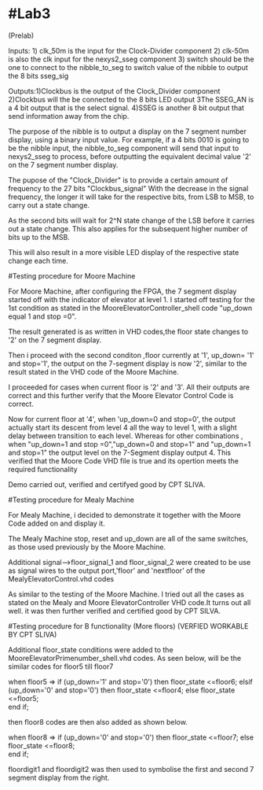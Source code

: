 #Lab3
====
(Prelab)

Inputs: 1) clk_50m is the input for the Clock-Divider component
        2) clk-50m is also the clk input for the nexys2_sseg component
        3) switch should be the one to connect to the nibble_to_seg to switch value  of the nibble to output the 8 bits sseg_sig

Outputs:1)Clockbus is the output of the Clock_Divider component 
        2)Clockbus will the be connected to the 8 bits LED output
        3The SSEG_AN is a 4 bit output that is the select signal.
        4)SSEG is another 8 bit output that send information away from the chip.

The purpose of the nibble is to output a display on the 7 segment  number display, using a binary input value. For example, if a 4 bits 0010 is going to be the nibble input, the nibble_to_seg component will send that input to nexys2_sseg to process, before outputting the equivalent decimal value '2' on the 7 segment number display.

The pupose of the "Clock_Divider" is to provide a certain amount of frequency to the 27 bits "Clockbus_signal" With the decrease in the signal frequency, the longer it will take for the respective bits, from LSB to MSB, to carry out a state change.

As the second bits will wait for 2^N state change of the LSB before it carries out a state change. This also applies for the subsequent  higher number of bits up to the MSB.  

This will  also result in a more visible LED display of the respective state change each time.

#Testing procedure for Moore Machine

For Moore Machine, after configuring the FPGA, the 7 segment display started off with the indicator of elevator at level 1. 
I started off testing for the 1st condition as stated in the MooreElevatorController_shell code 
"up_down equal  1  and stop =0".

The result generated is as written in VHD codes,the floor state changes to '2' on the 7 segment display. 

Then i proceed with the second conditon ,floor currently at '1', up_down= '1' and stop='1', the output on the 7-segment display is now '2', similar to the result stated in the VHD code of the Moore Machine.

I proceeded for cases when current floor is '2' and '3'. All their outputs are correct and this further verify that the Moore Elevator Control Code is correct.

Now for current floor at '4', when 'up_down=0 and stop=0', the output actually start its descent from level 4 all the way to level 1, with a slight delay between transition to each level. Whereas for other combinations , when 
"up_down=1 and stop =0","up_down=0 and stop=1" and "up_down=1 and stop=1" the output level on the 7-Segment display output 4. This verified that the Moore Code VHD file is true and its opertion meets the required functionality

Demo carried out, verified and certifyed good by CPT SLIVA.

#Testing procedure for Mealy Machine 

For Mealy Machine, i decided to demonstrate it together with the Moore Code added on and display it.

The Mealy Machine stop, reset and up_down are all of the same switches, as those used previously by the Moore Machine.

Additional signal-->floor_signal_1 and floor_signal_2 were created to be use as signal wires to the output port,'floor' and 'nextfloor' of the MealyElevatorControl.vhd codes

As similar to the testing of the Moore Machine. I tried out all the cases as stated on the Mealy and Moore ElevatorController VHD code.It turns out all well. it was then further verified and certified good by CPT SILVA.

#Testing procedure for B functionality (More floors)  (VERFIED WORKABLE BY CPT SLIVA)

Additional floor_state  conditions were added to the MooreElevatorPrimenumber_shell.vhd codes. As seen below, will be the similar codes for floor5 till floor7

when floor5 =>
        if (up_down='1' and stop='0') then 
                floor_state <=floor6;
        elsif (up_down='0' and stop='0') then 
                floor_state <=floor4;
        else
                floor_state <=floor5; 	
        end if;
					
then floor8 codes are then also added as shown below.				

when floor8 =>
	if (up_down='0' and stop='0') then 
	   floor_state <=floor7;
      else
	   floor_state <=floor8; 	
    end if;
    
floordigit1 and floordigit2 was then used to symbolise the first and second 7 segment display from the right.


